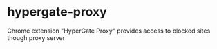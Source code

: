 # hypergate-proxy
Chrome extension "HyperGate Proxy" provides access to blocked sites though proxy server
